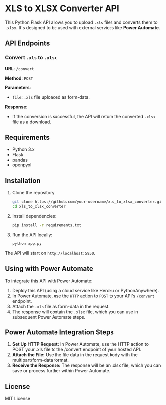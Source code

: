 # XLS to XLSX Converter API

This Python Flask API allows you to upload `.xls` files and converts them to `.xlsx`. It's designed to be used with external services like **Power Automate**.

## API Endpoints

### Convert `.xls` to `.xlsx`
**URL**: `/convert`

**Method**: `POST`

**Parameters**:
- `file`: `.xls` file uploaded as form-data.

**Response**:
- If the conversion is successful, the API will return the converted `.xlsx` file as a download.

## Requirements

- Python 3.x
- Flask
- pandas
- openpyxl

## Installation

1. Clone the repository:
    ```bash
    git clone https://github.com/your-username/xls_to_xlsx_converter.git
    cd xls_to_xlsx_converter
    ```

2. Install dependencies:
    ```bash
    pip install -r requirements.txt
    ```

3. Run the API locally:
    ```bash
    python app.py
    ```

The API will start on `http://localhost:5950`.

## Using with Power Automate

To integrate this API with Power Automate:
1. Deploy this API (using a cloud service like Heroku or PythonAnywhere).
2. In Power Automate, use the `HTTP` action to `POST` to your API's `/convert` endpoint.
3. Attach the `.xls` file as form-data in the request.
4. The response will contain the `.xlsx` file, which you can use in subsequent Power Automate steps.

## Power Automate Integration Steps
1. **Set Up HTTP Request:** In Power Automate, use the HTTP action to POST your .xls file to the /convert endpoint of your hosted API.
2. **Attach the File:** Use the file data in the request body with the multipart/form-data format.
3. **Receive the Response:** The response will be an .xlsx file, which you can save or process further within Power Automate.

## License

MIT License
